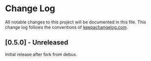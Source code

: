 # Change Log
All notable changes to this project will be documented in this file. This change log follows the conventions of [keepachangelog.com](http://keepachangelog.com/).

## [0.5.0] - Unreleased

Initial release after fork from debux.
